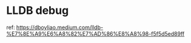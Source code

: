 # LLDB debug

ref: https://dboyliao.medium.com/lldb-%E7%8E%A9%E6%A8%82%E7%AD%86%E8%A8%98-f5f5d5ed89ff
